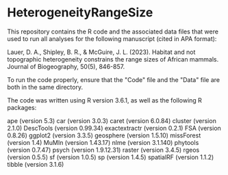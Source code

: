 # HeterogeneityRangeSize
This repository contains the R code and the associated data files that were used to run all analyses for the following manuscript (cited in APA format):

Lauer, D. A., Shipley, B. R., & McGuire, J. L. (2023). Habitat and not topographic heterogeneity constrains the range sizes of African mammals. Journal of Biogeography, 50(5), 846-857.

To run the code properly, ensure that the "Code" file and the "Data" file are both in the same directory.

The code was written using R version 3.6.1, as well as the following R packages:

ape (version 5.3)
car (version 3.0.3)
caret (version 6.0.84)
cluster (version 2.1.0)
DescTools (version 0.99.34)
exactextractr (version 0.2.1)
FSA (version 0.8.26)
ggplot2 (version 3.3.5)
geosphere (version 1.5.10)
missForest (version 1.4)
MuMIn (version 1.43.17)
nlme (version 3.1.140)
phytools (version 0.7.47)
psych (version 1.9.12.31)
raster (version 3.4.5)
rgeos (version 0.5.5)
sf (version 1.0.5)
sp (version 1.4.5)
spatialRF (version 1.1.2)
tibble (version 3.1.6)
